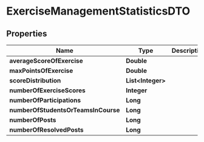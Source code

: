

# ExerciseManagementStatisticsDTO


## Properties

| Name | Type | Description | Notes |
|------------ | ------------- | ------------- | -------------|
|**averageScoreOfExercise** | **Double** |  |  [optional] |
|**maxPointsOfExercise** | **Double** |  |  [optional] |
|**scoreDistribution** | **List&lt;Integer&gt;** |  |  [optional] |
|**numberOfExerciseScores** | **Integer** |  |  [optional] |
|**numberOfParticipations** | **Long** |  |  [optional] |
|**numberOfStudentsOrTeamsInCourse** | **Long** |  |  [optional] |
|**numberOfPosts** | **Long** |  |  [optional] |
|**numberOfResolvedPosts** | **Long** |  |  [optional] |



